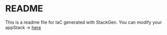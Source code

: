 # README
This is a readme file for IaC generated with StackGen.
You can modify your appStack -> [here](http://main.dev.stackgen.com/appstacks/b23b62fc-0402-4bb4-b324-24a73c8d178d)
